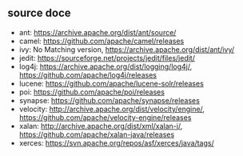 ## source doce
* ant: https://archive.apache.org/dist/ant/source/
* camel: https://github.com/apache/camel/releases
* ivy: No Matching version, https://archive.apache.org/dist/ant/ivy/
* jedit: https://sourceforge.net/projects/jedit/files/jedit/
* log4j: https://archive.apache.org/dist/logging/log4j/, https://github.com/apache/log4j/releases
* lucene: https://github.com/apache/lucene-solr/releases
* poi: https://github.com/apache/poi/releases
* synapse: https://github.com/apache/synapse/releases
* velocity: http://archive.apache.org/dist/velocity/engine/, https://github.com/apache/velocity-engine/releases
* xalan: http://archive.apache.org/dist/xml/xalan-j/, https://github.com/apache/xalan-java/releases
* xerces: https://svn.apache.org/repos/asf/xerces/java/tags/